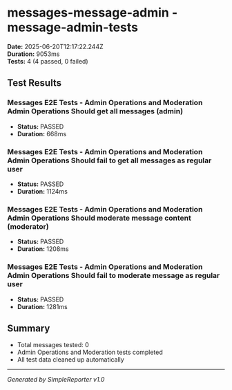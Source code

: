 # messages-message-admin - message-admin-tests

**Date:** 2025-06-20T12:17:22.244Z  
**Duration:** 9053ms  
**Tests:** 4 (4 passed, 0 failed)

## Test Results


### Messages E2E Tests - Admin Operations and Moderation Admin Operations Should get all messages (admin)
- **Status:** PASSED
- **Duration:** 668ms



### Messages E2E Tests - Admin Operations and Moderation Admin Operations Should fail to get all messages as regular user
- **Status:** PASSED
- **Duration:** 1124ms



### Messages E2E Tests - Admin Operations and Moderation Admin Operations Should moderate message content (moderator)
- **Status:** PASSED
- **Duration:** 1208ms



### Messages E2E Tests - Admin Operations and Moderation Admin Operations Should fail to moderate message as regular user
- **Status:** PASSED
- **Duration:** 1281ms



## Summary

- Total messages tested: 0
- Admin Operations and Moderation tests completed
- All test data cleaned up automatically

---
*Generated by SimpleReporter v1.0*
